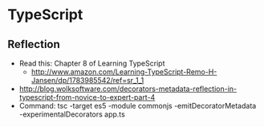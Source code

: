 # TypeScript

## Reflection

- Read this: Chapter 8 of Learning TypeScript 
    - http://www.amazon.com/Learning-TypeScript-Remo-H-Jansen/dp/1783985542/ref=sr_1_1
- http://blog.wolksoftware.com/decorators-metadata-reflection-in-typescript-from-novice-to-expert-part-4
- Command: tsc -target es5 -module commonjs -emitDecoratorMetadata -experimentalDecorators app.ts
